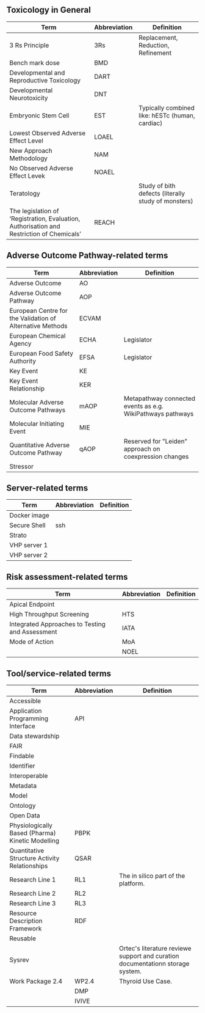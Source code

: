 
## Toxicology in General

| **Term** 									| **Abbreviation** 	| **Definition** 										| 
|-------------------------------------------|-------------------|-------------------------------------------------------|
| 3 Rs Principle                            | 3Rs 				| Replacement, Reduction, Refinement 					|
| Bench mark dose 							| BMD 				| 														|
| Developmental and Reproductive Toxicology | DART 				| 														|
| Developmental Neurotoxicity               | DNT				| 														|
| Embryonic Stem Cell 						| EST 				| Typically combined like: hESTc (human, cardiac) 		|
| Lowest Observed Adverse Effect Level 		| LOAEL 			| 														|
| New Approach Methodology 					| NAM 				| 														|		
| No Observed Adverse Effect Levek 			| NOAEL 			| 														|
| Teratology             					|                   | Study of bith defects (literally study of monsters) 	|
| The legislation of ‘Registration, Evaluation, Authorisation and Restriction of Chemicals’ | REACH | 					|


## Adverse Outcome Pathway-related terms

| **Term** 									| **Abbreviation** 	| **Definition** 										| 
|-------------------------------------------|-------------------|-------------------------------------------------------|
| Adverse Outcome 							| AO				| 														|
| Adverse Outcome Pathway					| AOP 				| 														|		
| European Centre for the Validation of Alternative Methods | ECVAM | 													|		
| European Chemical Agency 					| ECHA 				| Legislator 											|
| European Food Safety Authority 			| EFSA 				| Legislator 											|
| Key Event 								| KE 				| 														|
| Key Event Relationship 					| KER 				| 														|
| Molecular Adverse Outcome Pathways 		| mAOP 				| Metapathway connected events as e.g. WikiPathways pathways |
| Molecular Initiating Event 				| MIE 				| 														|
| Quantitative Adverse Outcome Pathway 		| qAOP 				| Reserved for "Leiden" approach on coexpression changes|
| Stressor 									| 					| 														|


## Server-related terms

| **Term** 									| **Abbreviation** 	| **Definition** 										| 
|-------------------------------------------|-------------------|-------------------------------------------------------|
| Docker image  							| 					| 														|
| Secure Shell 								| ssh 				| 														|		
| Strato 									| 					| 														|
| VHP server 1 								| 					| 														|
| VHP server 2 								| 					| 														|


## Risk assessment-related terms			

| **Term** 									| **Abbreviation** 	| **Definition** 										| 
|-------------------------------------------|-------------------|-------------------------------------------------------|
| Apical Endpoint 							| 					| 														|
| High Throughput Screening 				| HTS 				| 														|
| Integrated Approaches to Testing and Assessment |	IATA 		| 														|		
| Mode of Action 							| MoA 				| 														|
| 											| NOEL				| 														|


## Tool/service-related terms

| **Term** 									| **Abbreviation** 	| **Definition** 										| 
|-------------------------------------------|-------------------|-------------------------------------------------------|
| Accessible								| 					| 														|
| Application Programming Interface			| API				| 														|
| Data stewardship							|					|														|
| FAIR	 									| 					| 														|
| Findable 									| 					| 														|
| Identifier								|					|														|
| Interoperable								| 					| 														|
| Metadata									|					|														|
| Model										|					|														|
| Ontology 									| 					| 														|
| Open Data									| 					|														|
| Physiologically Based (Pharma) Kinetic Modelling | PBPK 		|														|
| Quantitative Structure Activity Relationships	| QSAR 			| 														|
| Research Line 1 							| RL1				| The in silico part of the platform. 					|
| Research Line 2 							| RL2				| 														|
| Research Line 3 							| RL3				| 														|
| Resource Description Framework			| RDF				| 														|
| Reusable									| 					| 														|
| Sysrev									| 					| Ortec's literature reviewe support and  curation documentationn storage system. |
| Work Package 2.4							| WP2.4				| Thyroid Use Case. 									|
| 											| DMP 				| 														|
| 											| IVIVE 			| 														|